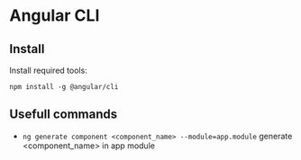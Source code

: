 # Angular CLI

## Install
Install required tools:
```
npm install -g @angular/cli
```

## Usefull commands
* `ng generate component <component_name> --module=app.module` generate <component_name> in app module